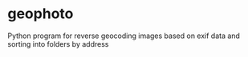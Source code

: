 # geophoto
Python program for reverse geocoding images based on exif data and sorting into folders by address
